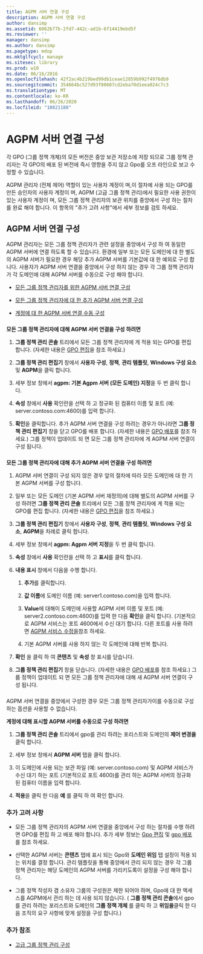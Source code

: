 ```yaml
---
title: AGPM 서버 연결 구성
description: AGPM 서버 연결 구성
author: dansimp
ms.assetid: 6062b77b-2fd7-442c-ad1b-6f14419ebd5f
ms.reviewer: ''
manager: dansimp
ms.author: dansimp
ms.pagetype: mdop
ms.mktglfcycl: manage
ms.sitesec: library
ms.prod: w10
ms.date: 06/16/2016
ms.openlocfilehash: 42f2ac4b219bed99db1ceae12859b992f4976db9
ms.sourcegitcommit: 354664bc527d93f80687cd2eba70d1eea024c7c3
ms.translationtype: MT
ms.contentlocale: ko-KR
ms.lasthandoff: 06/26/2020
ms.locfileid: "10821188"
---
```

# AGPM 서버 연결 구성


각 GPO (그룹 정책 개체)의 모든 버전은 중앙 보관 저장소에 저장 되므로 그룹 정책 관리자는 각 GPO의 배포 된 버전에 즉시 영향을 주지 않고 Gpo를 오프 라인으로 보고 수정할 수 있습니다.

AGPM 관리자 (전체 제어) 역할이 있는 사용자 계정이 며,이 절차에 사용 되는 GPO를 만든 승인자의 사용자 계정이 며, AGPM (고급 그룹 정책 관리)에서 필요한 사용 권한이 있는 사용자 계정이 며, 모든 그룹 정책 관리자의 보관 위치를 중앙에서 구성 하는 절차를 완료 해야 합니다. 이 항목의 "추가 고려 사항"에서 세부 정보를 검토 하세요.

## AGPM 서버 연결 구성


AGPM 관리자는 모든 그룹 정책 관리자가 관련 설정을 중앙에서 구성 하 여 동일한 AGPM 서버에 연결 하도록 할 수 있습니다. 환경에 일부 또는 모든 도메인에 대 한 별도의 AGPM 서버가 필요한 경우 해당 추가 AGPM 서버를 기본값에 대 한 예외로 구성 합니다. 사용자가 AGPM 서버 연결을 중앙에서 구성 하지 않는 경우 각 그룹 정책 관리자가 각 도메인에 대해 AGPM 서버를 수동으로 구성 해야 합니다.

-   [모든 그룹 정책 관리자를 위한 AGPM 서버 연결 구성](#bkmk-defaultarchiveloc)

-   [모든 그룹 정책 관리자에 대 한 추가 AGPM 서버 연결 구성](#bkmk-additionalarchiveloc)

-   [계정에 대 한 AGPM 서버 연결 수동 구성](#bkmk-manuallyconfigurearchiveloc)

### <a href="" id="bkmk-defaultarchiveloc"></a>

**모든 그룹 정책 관리자에 대해 AGPM 서버 연결을 구성 하려면**

1.  **그룹 정책 관리 콘솔** 트리에서 모든 그룹 정책 관리자에 게 적용 되는 GPO를 편집 합니다. (자세한 내용은 [GPO 편집](editing-a-gpo-agpm30ops.md)을 참조 하세요.)

2.  **그룹 정책 관리 편집기** 창에서 **사용자 구성**, **정책**, **관리 템플릿**, **Windows 구성 요소**및 **AGPM**을 클릭 합니다.

3.  세부 정보 창에서 **agpm: 기본 Agpm 서버 (모든 도메인) 지정**을 두 번 클릭 합니다.

4.  **속성** 창에서 **사용** 확인란을 선택 하 고 정규화 된 컴퓨터 이름 및 포트 (예: server.contoso.com:4600)를 입력 합니다.

5.  **확인**을 클릭합니다. 추가 AGPM 서버 연결을 구성 하려는 경우가 아니라면 **그룹 정책 관리 편집기** 창을 닫고 GPO를 배포 합니다. (자세한 내용은 [GPO 배포](deploy-a-gpo-agpm30ops.md)를 참조 하세요.) 그룹 정책이 업데이트 되 면 모든 그룹 정책 관리자에 게 AGPM 서버 연결이 구성 됩니다.

### <a href="" id="bkmk-additionalarchiveloc"></a>

**모든 그룹 정책 관리자에 대해 추가 AGPM 서버 연결을 구성 하려면**

1.  AGPM 서버 연결이 구성 되지 않은 경우 앞의 절차에 따라 모든 도메인에 대 한 기본 AGPM 서버를 구성 합니다.

2.  일부 또는 모든 도메인 (기본 AGPM 서버 재정의)에 대해 별도의 AGPM 서버를 구성 하려면 **그룹 정책 관리 콘솔** 트리에서 모든 그룹 정책 관리자에 게 적용 되는 GPO를 편집 합니다. (자세한 내용은 [GPO 편집](editing-a-gpo-agpm30ops.md)을 참조 하세요.)

3.  **그룹 정책 관리 편집기** 창에서 **사용자 구성**, **정책**, **관리 템플릿**, **Windows 구성 요소**, **AGPM**을 차례로 클릭 합니다.

4.  세부 정보 창에서 **agpm: Agpm 서버 지정**을 두 번 클릭 합니다.

5.  **속성** 창에서 **사용** 확인란을 선택 하 고 **표시**를 클릭 합니다.

6.  **내용 표시** 창에서 다음을 수행 합니다.

    1.  **추가**를 클릭합니다.

    2.  **값 이름**에 도메인 이름 (예: server1.contoso.com)을 입력 합니다.

    3.  **Value**에 대해이 도메인에 사용할 AGPM 서버 이름 및 포트 (예: server2.contoso.com:4600)를 입력 한 다음 **확인**을 클릭 합니다. (기본적으로 AGPM 서비스는 포트 4600에서 수신 대기 합니다. 다른 포트를 사용 하려면 [AGPM 서비스 수정을](modify-the-agpm-service-agpm30ops.md)참조 하세요.

    4.  기본 AGPM 서버를 사용 하지 않는 각 도메인에 대해 반복 합니다.

7.  **확인** 을 클릭 하 여 **콘텐츠** 및 **속성** 창 표시를 닫습니다.

8.  **그룹 정책 관리 편집기** 창을 닫습니다. (자세한 내용은 [GPO 배포](deploy-a-gpo-agpm30ops.md)를 참조 하세요.) 그룹 정책이 업데이트 되 면 모든 그룹 정책 관리자에 대해 새 AGPM 서버 연결이 구성 됩니다.

### <a href="" id="bkmk-manuallyconfigurearchiveloc"></a>

AGPM 서버 연결을 중앙에서 구성한 경우 모든 그룹 정책 관리자가이를 수동으로 구성 하는 옵션을 사용할 수 없습니다.

**계정에 대해 표시할 AGPM 서버를 수동으로 구성 하려면**

1.  **그룹 정책 관리 콘솔** 트리에서 gpo를 관리 하려는 포리스트와 도메인의 **제어 변경을** 클릭 합니다.

2.  세부 정보 창에서 **AGPM 서버** 탭을 클릭 합니다.

3.  이 도메인에 사용 되는 보관 파일 (예: server.contoso.com) 및 AGPM 서비스가 수신 대기 하는 포트 (기본적으로 포트 4600)를 관리 하는 AGPM 서버의 정규화 된 컴퓨터 이름을 입력 합니다.

4.  **적용**을 클릭 한 다음 **예** 를 클릭 하 여 확인 합니다.

### 추가 고려 사항

-   모든 그룹 정책 관리자의 AGPM 서버 연결을 중앙에서 구성 하는 절차를 수행 하려면 GPO를 편집 하 고 배포 해야 합니다. 추가 세부 정보는 [Gpo 편집](editing-a-gpo-agpm30ops.md) 및 [gpo 배포](deploy-a-gpo-agpm30ops.md) 를 참조 하세요.

-   선택한 AGPM 서버는 **콘텐츠** 탭에 표시 되는 Gpo와 **도메인 위임** 탭 설정이 적용 되는 위치를 결정 합니다. 관리 템플릿을 통해 중앙에서 관리 되지 않는 경우 각 그룹 정책 관리자는 해당 도메인의 AGPM 서버를 가리키도록이 설정을 구성 해야 합니다.

-   그룹 정책 작성자 겸 소유자 그룹의 구성원은 제한 되어야 하며, Gpo에 대 한 액세스를 AGPM에서 관리 하는 데 사용 되지 않습니다. ( **그룹 정책 관리 콘솔**에서 gpo를 관리 하려는 포리스트와 도메인의 **그룹 정책 개체** 를 클릭 하 고 **위임을**클릭 한 다음 조직의 요구 사항에 맞게 설정을 구성 합니다.)

### 추가 참조

-   [고급 그룹 정책 관리 구성](configuring-advanced-group-policy-management.md)

 

 





